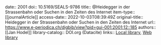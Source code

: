 date:: 2001
doi:: 10.5169/SEALS-9786
title:: @Heidegger in der Strassenbahn oder Suchen in den Zeiten des Internet
item-type:: [[journalArticle]]
access-date:: 2022-10-03T08:39:49Z
original-title:: Heidegger in der Strassenbahn oder Suchen in den Zeiten des Internet
url:: https://www.e-periodica.ch/digbib/view?pid=gui-001:2001:12::185
authors:: [[Jan Hodel]]
library-catalog:: DOI.org (Datacite)
links:: [Local library](zotero://select/groups/2386895/items/2YTSSZPI), [Web library](https://www.zotero.org/groups/2386895/items/2YTSSZPI)
